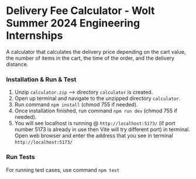 # Delivery Fee Calculator - Wolt Summer 2024 Engineering Internships

A calculator that calculates the delivery price depending on the cart value,
the number of items in the cart, the time of the order, and the delivery distance.

### Installation & Run & Test

1. Unzip `calculator.zip` --> directory `calculator` is created.
2. Open up terminal and navigate to the unzipped directory `calculator`.
3. Run command `npm install` (chmod 755 if needed).
4. Once installation finished, run command `npm run dev` (chmod 755 if needed).
5. You will see localhost is running @ `http://localhost:5173/`
(if port number 5173 is already in use then Vite will try different port) in terminal.
Open web browser and enter the address that you see in terminal `http://localhost:5173/`

### Run Tests
For running test cases, use command `npm test`

